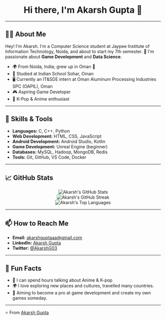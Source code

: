 <h1 align="center">Hi there, I'm Akarsh Gupta 👋</h1>

---

## 🙋‍♂️ About Me

Hey! I'm Akarsh. I'm a Computer Science student at Jaypee Institute of Information Technology, Noida, and about to start my 7th semester. 🌱 I'm passionate about **Game Development** and **Data Science**.

- 🌍 From Noida, India; grew up in Oman 🌟
- 🏫 Studied at Indian School Sohar, Oman
- 🖥️ Currently an IT&SDE intern at Oman Aluminum Processing Industries SPC (OAPIL), Oman
- 🎮 Aspiring Game Developer
- 🌸 K-Pop & Anime enthusiast

---

## 🚀 Skills & Tools

- **Languages:** C, C++, Python
- **Web Development:** HTML, CSS, JavaScript
- **Android Development:** Android Studio, Kotlin
- **Game Development:** Unreal Engine (beginner)
- **Databases:** MySQL, Hadoop, MongoDB, Redis
- **Tools:** Git, GitHub, VS Code, Docker

---

## 📈 GitHub Stats

<div align="center">
  <img src="https://github-readme-stats.vercel.app/api?username=AkarshGuptaa&show_icons=true&theme=radical" alt="Akarsh's GitHub Stats" />
  <br />
  <img src="https://github-readme-streak-stats.herokuapp.com/?user=AkarshGuptaa&theme=radical" alt="Akarsh's GitHub Streak" />
  <br />
  <img src="https://github-readme-stats.vercel.app/api/top-langs/?username=AkarshGuptaa&layout=compact&theme=radical" alt="Akarsh's Top Languages" />
</div>

---

## 📫 How to Reach Me

- **Email:** [akarshguptaaa@gmail.com](mailto:akarshguptaaa@gmail.com)
- **LinkedIn:** [Akarsh Gupta](https://www.linkedin.com/in/akarsh-gupta-8293301ba/)
- **Twitter:** [@AkarshG03](https://x.com/AkarshG03)

---

## 🎯 Fun Facts

- 🎵 I can spend hours talking about Anime & K-pop
- 🌍 I love exploring new places and cultures, travelled many countries.
- 🎯 Aiming to become a pro at game development and create my own games someday.

---

⭐️ From [Akarsh Gupta](https://github.com/AkarshGuptaa)
